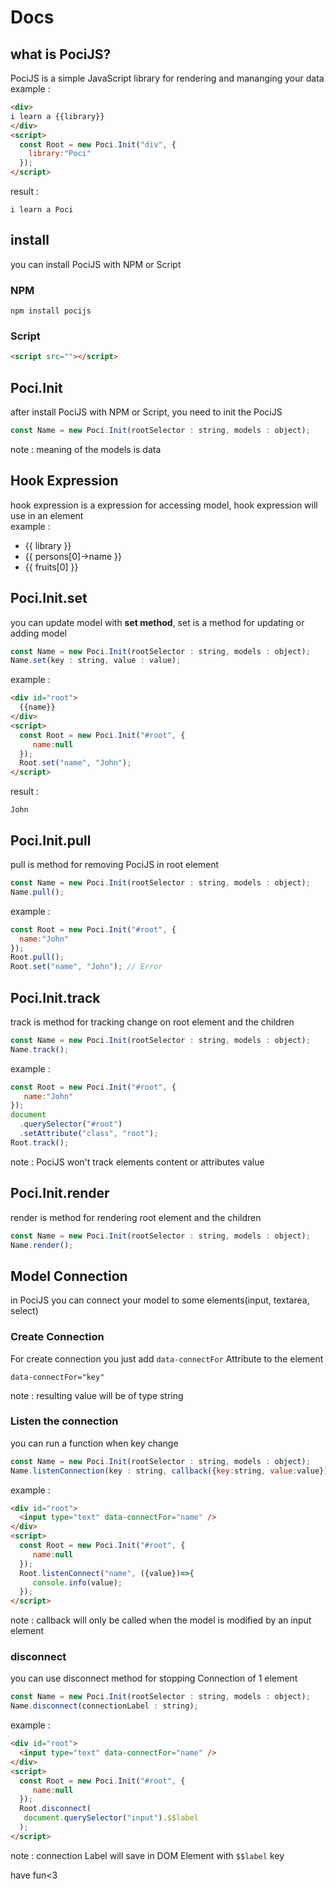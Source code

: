 # Docs
## what is PociJS?
PociJS is a simple JavaScript library for rendering and mananging your data   
example :
```html
<div>
i learn a {{library}}
</div>
<script>
  const Root = new Poci.Init("div", {
    library:"Poci"
  });
</script>
```  
result :
```
i learn a Poci
```

## install
you can install PociJS with NPM or Script  
### NPM
```
npm install pocijs
```

### Script
```html
<script src=""></script>
```

## Poci.Init
after install PociJS with NPM or Script, you need to init the PociJS   
```js
const Name = new Poci.Init(rootSelector : string, models : object);
```  
note : meaning of the models is data  

## Hook Expression
hook expression is a expression for accessing model, hook expression will use in an element   
example :
- {{ library }}
- {{ persons[0]->name }}
- {{ fruits[0] }}  

## Poci.Init.set
you can update model with **set method**, set is a method for updating or adding model  
```js
const Name = new Poci.Init(rootSelector : string, models : object);
Name.set(key : string, value : value);
```  
example :
```html
<div id="root">
  {{name}}
</div>
<script>
  const Root = new Poci.Init("#root", {
     name:null
  });
  Root.set("name", "John");
</script>
```  
result :
```
John
```  

## Poci.Init.pull
pull is method for removing PociJS in root element  
```js
const Name = new Poci.Init(rootSelector : string, models : object);
Name.pull();
```  
example :
```js
const Root = new Poci.Init("#root", {
  name:"John"
});
Root.pull();
Root.set("name", "John"); // Error
```

## Poci.Init.track
track is method for tracking change on root element and the children   
```js
const Name = new Poci.Init(rootSelector : string, models : object);
Name.track();
```  
example :  
```js
const Root = new Poci.Init("#root", {
   name:"John"
});
document
  .querySelector("#root")
  .setAttribute("class", "root");
Root.track();
```  
note : PociJS won't track elements content or attributes value

## Poci.Init.render
render is method for rendering root element and the children   
```js
const Name = new Poci.Init(rootSelector : string, models : object);
Name.render();
```  

## Model Connection
in PociJS you can connect your model to some elements(input, textarea, select)  
### Create Connection
For create connection you just add ```data-connectFor``` Attribute to the element  
```
data-connectFor="key"
```   
note : resulting value will be of type string

### Listen the connection
you can run a function when key change  
```js
const Name = new Poci.Init(rootSelector : string, models : object);
Name.listenConnection(key : string, callback({key:string, value:value}) : function);
```  
example :  
```html
<div id="root">
  <input type="text" data-connectFor="name" />
</div>
<script>
  const Root = new Poci.Init("#root", {
     name:null
  });
  Root.listenConnect("name", ({value})=>{
     console.info(value);
  });
</script>
```  
note : callback will only be called when the model is modified by an input element

### disconnect
you can use disconnect method for stopping Connection of 1 element   
```js
const Name = new Poci.Init(rootSelector : string, models : object);
Name.disconnect(connectionLabel : string);
```  
example :  
```html
<div id="root">
  <input type="text" data-connectFor="name" />
</div>
<script>
  const Root = new Poci.Init("#root", {
     name:null
  });
  Root.disconnect(
   document.querySelector("input").$$label
  );
</script>
```  
note : connection Label will save in DOM Element with ```$$label``` key

have fun<3

